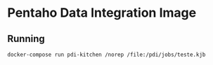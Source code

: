 # Pentaho Data Integration Image


## Running

```
docker-compose run pdi-kitchen /norep /file:/pdi/jobs/teste.kjb
```
